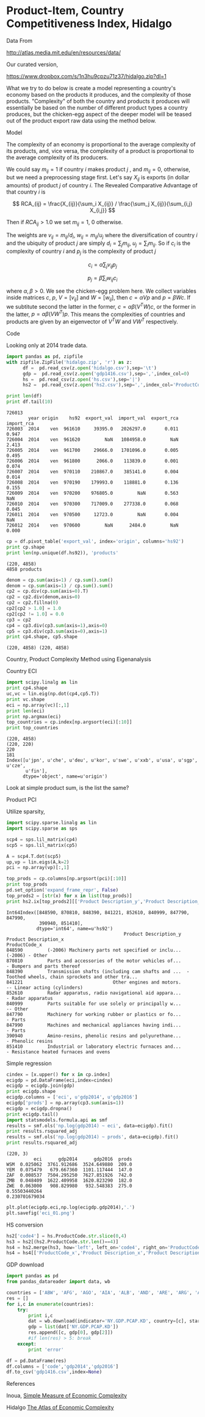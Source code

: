 # Product-Item, Country Competitiveness Index, Hidalgo

Data From

http://atlas.media.mit.edu/en/resources/data/

Our curated version,

https://www.dropbox.com/s/1n3hu9cpzu71z37/hidalgo.zip?dl=1

What we try to do below is create a model representing a country's
economy based on the products it produces, and the complexity of those
products. "Complexity" of both the country and products it produces
will essentially be based on the number of different product types a
country produces, but the chicken-egg aspect of the deeper model will
be teased out of the product export raw data using the method below.

Model

The complexity of an economy is proportional to the average complexity
of its products, and, vice versa, the complexity of a product is
proportional to the average complexity of its producers. 

We could say $m_{ij}=1$ if country $i$ makes product $j$ , and
$m_{ij}=0$, otherwise, but we need a preprocessing stage first. Let's
say $X_{ij}$ is exports (in dollar amounts) of product $j$ of country
$i$. The Revealed Comparative Advantage of that country $i$ is

$$
RCA_{ij} = \frac{X_{ij}}{\sum_i X_{ij}} / \frac{\sum_j X_{ij}}{\sum_{i,j} X_{i,j}}
$$

Then if $RCA_{ij} > 1.0$ we set $m_{ij}=1$, 0 otherwise. 

The weights are $v_{ij} = m_{ij} / d_i$, $w_{ij}=m_{ij}/u_j$ where
the diversification of country $i$ and the ubiquity of product $j$ are
simply $d_i = \sum_j m_{ij}$, $u_j = \sum_i m_{ij}$. So if $c_i$ is
the complexity of country $i$ and $p_j$ is the complexity of product
$j$

$$
c_i = \alpha \sum_j v_{ij}p_j
$$

$$
p_j  = \beta \sum_i w_{ij} c_i
$$

where $\alpha,\beta>0$. We see the chicken-egg problem here. We
collect variables inside matrices $c$, $p$, $V=[v_{ij}]$ and
$W=[w_{ij}]$, then $c = \alpha V p$ and $p = \beta W c$.  If we
subtitute second the latter in the former, $c = \alpha \beta (V^T W)
c$, or the former in the latter, $p = \alpha \beta (V W^T) p$. This
means the complexities of countries and products are given by an
eigenvector of $V^T W$ and $V W^T$ respectively.

Code

Looking only at 2014 trade data.


```python
import pandas as pd, zipfile
with zipfile.ZipFile('hidalgo.zip', 'r') as z:
      df =  pd.read_csv(z.open('hidalgo.csv'),sep='\t')
      gdp =  pd.read_csv(z.open('gdp1416.csv'),sep=',',index_col=0)
      hs =  pd.read_csv(z.open('hs.csv'),sep='|')
      hs2 =  pd.read_csv(z.open('hs2.csv'),sep=',',index_col='ProductCode_x')

print len(df)
print df.tail(10)
```

```
726013
        year origin    hs92  export_val  import_val  export_rca  import_rca
726003  2014    ven  961610     39395.0   2026297.0       0.011       0.947
726004  2014    ven  961620         NaN   1084958.0         NaN       2.413
726005  2014    ven  961700     29666.0   1701096.0       0.005       0.495
726006  2014    ven  961800      2066.0    113839.0       0.001       0.074
726007  2014    ven  970110    210867.0    385141.0       0.004       0.014
726008  2014    ven  970190    179993.0    118881.0       0.136       0.155
726009  2014    ven  970200    976805.0         NaN       0.563         NaN
726010  2014    ven  970300    717009.0    277338.0       0.068       0.045
726011  2014    ven  970500     12723.0         NaN       0.004         NaN
726012  2014    ven  970600         NaN      2484.0         NaN       0.000
```

```python
cp = df.pivot_table('export_val', index='origin', columns='hs92')
print cp.shape
print len(np.unique(df.hs92)), 'products'
```

```
(220, 4858)
4858 products
```

```python
denom = cp.sum(axis=1) / cp.sum().sum()
denom = cp.sum(axis=1) / cp.sum().sum()
cp2 = cp.div(cp.sum(axis=0).T)
cp2 = cp2.div(denom,axis=0)
cp2 = cp2.fillna(0)
cp2[cp2 > 1.0] = 1.0
cp2[cp2 != 1.0] = 0.0
cp3 = cp2
cp4 = cp3.div(cp3.sum(axis=1),axis=0)
cp5 = cp3.div(cp3.sum(axis=0),axis=1)
print cp4.shape, cp5.shape
```

```
(220, 4858) (220, 4858)
```

Country, Product Complexity Method using Eigenanalysis

Country ECI

```python
import scipy.linalg as lin
print cp4.shape
uc,vc = lin.eig(np.dot(cp4,cp5.T))
print vc.shape
eci = np.array(vc)[:,1]
print len(eci)
print np.argmax(eci)
top_countries = cp.index[np.argsort(eci)[:10]]
print top_countries
```

```
(220, 4858)
(220, 220)
220
181
Index([u'jpn', u'che', u'deu', u'kor', u'swe', u'xxb', u'usa', u'sgp', u'cze',
       u'fin'],
      dtype='object', name=u'origin')
```

Look at simple product sum, is the list the same?

Product PCI

Utilize sparsity, 

```python
import scipy.sparse.linalg as lin
import scipy.sparse as sps

scp4 = sps.lil_matrix(cp4)
scp5 = sps.lil_matrix(cp5)

A = scp4.T.dot(scp5)
up,vp = lin.eigs(A,k=2)
pci = np.array(vp)[:,1]
```

```python
top_prods = cp.columns[np.argsort(pci)[:10]]
print top_prods
pd.set_option('expand_frame_repr', False)
top_prods2 = [str(x) for x in list(top_prods)]
print hs2.ix[top_prods2][['Product Description_y','Product Description_x']]
```

```
Int64Index([848590, 870810, 848390, 841221, 852610, 840999, 847790, 847990,
            390940, 851410],
           dtype='int64', name=u'hs92')
                                           Product Description_y                              Product Description_x
ProductCode_x                                                                                                      
848590         (-2006) Machinery parts not specified or inclu...                                    (-2006) - Other
870810         Parts and accessories of the motor vehicles of...                        - Bumpers and parts thereof
848390         Transmission shafts (including cam shafts and ...  -Toothed wheels, chain sprockets and other tra...
841221                                 Other engines and motors.                       -- Linear acting (cylinders)
852610         Radar apparatus, radio navigational aid appara...                                  - Radar apparatus
840999         Parts suitable for use solely or principally w...                                           -- Other
847790         Machinery for working rubber or plastics or fo...                                            - Parts
847990         Machines and mechanical appliances having indi...                                            - Parts
390940         Amino-resins, phenolic resins and polyurethane...                                  - Phenolic resins
851410         Industrial or laboratory electric furnaces and...             - Resistance heated furnaces and ovens
```

Simple regression

```python
cindex = [x.upper() for x in cp.index]
ecigdp = pd.DataFrame(eci,index=cindex)
ecigdp = ecigdp.join(gdp)
print ecigdp.shape
ecigdp.columns = ['eci', u'gdp2014', u'gdp2016']
ecigdp['prods'] = np.array(cp3.sum(axis=1))
ecigdp = ecigdp.dropna()
print ecigdp.tail()
import statsmodels.formula.api as smf
results = smf.ols('np.log(gdp2014) ~ eci', data=ecigdp).fit()
print results.rsquared_adj
results = smf.ols('np.log(gdp2014) ~ prods', data=ecigdp).fit()
print results.rsquared_adj
```

```
(220, 3)
          eci      gdp2014      gdp2016  prods
WSM  0.025062  3761.912686  3524.649880  209.0
YEM  0.075479   679.667360  1101.117444  147.0
ZAF  0.008537  7504.295250  7627.851926  742.0
ZMB  0.048409  1622.409958  1620.823290  182.0
ZWE  0.063000   908.829980   932.548383  275.0
0.55503440264
0.230701679034
```

```python
plt.plot(ecigdp.eci,np.log(ecigdp.gdp2014),'.')
plt.savefig('eci_01.png')
```


HS conversion

```python
hs2['code4'] = hs.ProductCode.str.slice(0,4)
hs3 = hs2[(hs2.ProductCode.str.len()==4)]
hs4 = hs2.merge(hs3, how='left', left_on='code4', right_on='ProductCode')
hs4 = hs4[['ProductCode_x','Product Description_x','Product Description_y']]
```

GDP download

```python
import pandas as pd
from pandas_datareader import data, wb

countries = ['ABW', 'AFG', 'AGO', 'AIA', 'ALB', 'AND', 'ARE', 'ARG', 'ARM', 'ASM', 'ATF', 'ATG', 'AUS', 'AUT', 'AZE', 'BDI', 'BEN', 'BES', 'BFA', 'BGD', 'BGR', 'BHR', 'BHS', 'BIH', 'BLR', 'BLX', 'BLZ', 'BMU', 'BOL', 'BRA', 'BRB', 'BRN', 'BTN', 'CAF', 'CAN', 'CCK', 'CHE', 'CHL', 'CHN', 'CIV', 'CMR', 'COD', 'COG', 'COK', 'COL', 'COM', 'CPV', 'CRI', 'CUB', 'CUW', 'CXR', 'CYM', 'CYP', 'CZE', 'DEU', 'DJI', 'DMA', 'DNK', 'DOM', 'DZA', 'ECU', 'EGY', 'ERI', 'ESP', 'EST', 'ETH', 'FIN', 'FJI', 'FLK', 'FRA', 'FSM', 'GAB', 'GBR', 'GEO', 'GHA', 'GIB', 'GIN', 'GMB', 'GNB', 'GNQ', 'GRC', 'GRD', 'GRL', 'GTM', 'GUM', 'GUY', 'HKG', 'HND', 'HRV', 'HTI', 'HUN', 'IDN', 'IND', 'IOT', 'IRL', 'IRN', 'IRQ', 'ISL', 'ISR', 'ITA', 'JAM', 'JOR', 'JPN', 'KAZ', 'KEN', 'KGZ', 'KHM', 'KIR', 'KNA', 'KOR', 'KWT', 'LAO', 'LBN', 'LBR', 'LBY', 'LCA', 'LKA', 'LTU', 'LVA', 'MAC', 'MAF', 'MAR', 'MDA', 'MDG', 'MDV', 'MEX', 'MHL', 'MKD', 'MLI', 'MLT', 'MMR', 'MNE', 'MNG', 'MNP', 'MOZ', 'MRT', 'MSR', 'MUS', 'MWI', 'MYS', 'NCL', 'NER', 'NFK', 'NGA', 'NIC', 'NIU', 'NLD', 'NOR', 'NPL', 'NRU', 'NZL', 'OMN', 'PAK', 'PAN', 'PCN', 'PER', 'PHL', 'PLW', 'PNG', 'POL', 'PRK', 'PRT', 'PRY', 'PSE', 'PYF', 'QAT', 'ROU', 'RUS', 'RWA', 'SAU', 'SDN', 'SEN', 'SGP', 'SHN', 'SLB', 'SLE', 'SLV', 'SMR', 'SOM', 'SPM', 'SRB', 'SSD', 'STP', 'SUR', 'SVK', 'SVN', 'SWE', 'SYC', 'SYR', 'TCA', 'TCD', 'TGO', 'THA', 'TJK', 'TKL', 'TKM', 'TLS', 'TON', 'TTO', 'TUN', 'TUR', 'TUV', 'TZA', 'UGA', 'UKR', 'URY', 'USA', 'UZB', 'VCT', 'VEN', 'VGB', 'VNM', 'VUT', 'WLF', 'WSM', 'XXB', 'YEM', 'ZAF', 'ZMB', 'ZWE']
res = []
for i,c in enumerate(countries):
    try:
        print i,c
        dat = wb.download(indicator='NY.GDP.PCAP.KD', country=[c], start=2014, end=2016)
        gdp = list(dat['NY.GDP.PCAP.KD']) 
        res.append([c, gdp[0], gdp[2]])
        #if len(res) > 5: break
    except:
        print 'error'

df = pd.DataFrame(res)
df.columns = ['code','gdp2014','gdp2016']
df.to_csv('gdp1416.csv',index=None)
```

References

Inoua, <a href="https://arxiv.org/pdf/1601.05012.pdf">Simple Measure of Economic Complexity</a>

Hidalgo <a href="https://oec.world/static/pdf/atlas/AtlasOfEconomicComplexity_Part_I.pdf">The Atlas of Economic Complexity</a>
